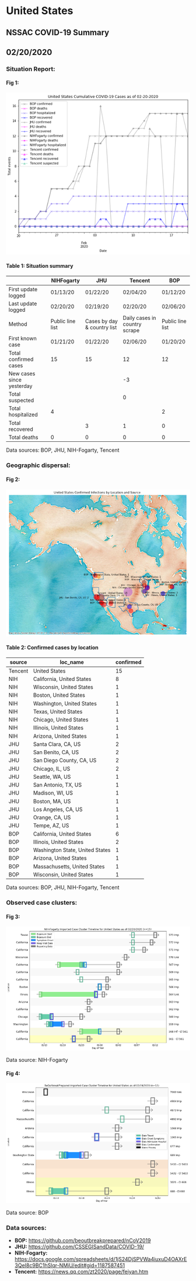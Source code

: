 # United States
## NSSAC COVID-19 Summary
## 02/20/2020



### Situation Report:
#### Fig 1:
![United States cases](../merged_histories/United_States_merged_histories.png)

#### Table 1: Situation summary


|                           | NIHFogarty       | JHU                         | Tencent                       | BOP              |
|---------------------------|------------------|-----------------------------|-------------------------------|------------------|
| First update logged       | 01/13/20         | 01/22/20                    | 02/04/20                      | 01/12/20         |
| Last update logged        | 02/20/20         | 02/19/20                    | 02/20/20                      | 02/06/20         |
| Method                    | Public line list | Cases by day & country list | Daily cases in country scrape | Public line list |
| First known case          | 01/21/20         | 01/22/20                    | 02/06/20                      | 01/20/20         |
| Total confirmed cases     | 15               | 15                          | 12                            | 12               |
| New cases since yesterday |                  |                             | -3                            |                  |
| Total suspected           |                  |                             | 0                             |                  |
| Total hospitalized        | 4                |                             |                               | 2                |
| Total recovered           |                  | 3                           | 1                             | 0                |
| Total deaths              | 0                | 0                           | 0                             | 0                |

Data sources: BOP, JHU, NIH-Fogarty, Tencent


### Geographic dispersal:
#### Fig 2:
![United States mapped](../case_locs/United_States_case_locs.png)

#### Table 2: Confirmed cases by location


| source   | loc_name                        |   confirmed |
|----------|---------------------------------|-------------|
| Tencent  | United States                   |          15 |
| NIH      | California, United States       |           8 |
| NIH      | Wisconsin, United States        |           1 |
| NIH      | Boston, United States           |           1 |
| NIH      | Washington, United States       |           1 |
| NIH      | Texas, United States            |           1 |
| NIH      | Chicago, United States          |           1 |
| NIH      | Illinois, United States         |           1 |
| NIH      | Arizona, United States          |           1 |
| JHU      | Santa Clara, CA, US             |           2 |
| JHU      | San Benito, CA, US              |           2 |
| JHU      | San Diego County, CA, US        |           2 |
| JHU      | Chicago, IL, US                 |           2 |
| JHU      | Seattle, WA, US                 |           1 |
| JHU      | San Antonio, TX, US             |           1 |
| JHU      | Madison, WI, US                 |           1 |
| JHU      | Boston, MA, US                  |           1 |
| JHU      | Los Angeles, CA, US             |           1 |
| JHU      | Orange, CA, US                  |           1 |
| JHU      | Tempe, AZ, US                   |           1 |
| BOP      | California, United States       |           6 |
| BOP      | Illinois, United States         |           2 |
| BOP      | Washington State, United States |           1 |
| BOP      | Arizona, United States          |           1 |
| BOP      | Massachusetts, United States    |           1 |
| BOP      | Wisconsin, United States        |           1 |

Data sources: BOP, JHU, NIH-Fogarty, Tencent


### Observed case clusters:
#### Fig 3:
![United States cases](../cluster_analysis/United_States_imported_cases_NIHFogarty.png)



Data source: NIH-Fogarty


#### Fig 4:
![United States cases](../cluster_analysis/United_States_imported_cases_BOP.png)



Data source: BOP


### Data sources:
* **BOP:** https://github.com/beoutbreakprepared/nCoV2019
* **JHU:** https://github.com/CSSEGISandData/COVID-19/
* **NIH-Fogarty:** https://docs.google.com/spreadsheets/d/1jS24DjSPVWa4iuxuD4OAXrE3QeI8c9BC1hSlqr-NMiU/edit#gid=1187587451
* **Tencent:** https://news.qq.com/zt2020/page/feiyan.htm

<!-- Global site tag (gtag.js) - Google Analytics -->
<script async src="https://www.googletagmanager.com/gtag/js?id=UA-158816269-1"></script>
<script>
  window.dataLayer = window.dataLayer || [];
  function gtag(){dataLayer.push(arguments);}
  gtag('js', new Date());

  gtag('config', 'UA-158816269-1');
</script>